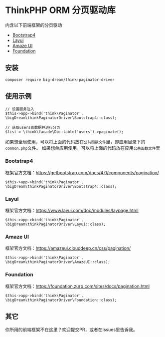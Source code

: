 # ThinkPHP ORM 分页驱动库

内含以下前端框架的分页驱动

* [Bootstrap4](#bootstrap4)
* [Layui](#layui)
* [Amaze UI](#amaze-ui)
* [Foundation](#foundation)

## 安装
```
composer require big-dream/think-paginator-driver
```

## 使用示例
```
// 设置服务注入
$this->app->bind('think\Paginator', \bigDream\thinkPaginatorDriver\Bootstrap4::class);

// 获取users表数据并进行分页
$list = \think\facade\Db::table('users')->paginate();
```

如果想全局使用，可以将上面的代码放在`公共函数文件`里，即应用目录下的`common.php`文件。
如果想单应用使用，可以将上面的代码放在应用`公共函数文件`里

### Bootstrap4
框架官方文档：https://getbootstrap.com/docs/4.0/components/pagination/
```
$this->app->bind('think\Paginator', \bigDream\thinkPaginatorDriver\Bootstrap4::class);
```

### Layui
框架官方文档：https://www.layui.com/doc/modules/laypage.html
```
$this->app->bind('think\Paginator', \bigDream\thinkPaginatorDriver\Layui::class);
```

### Amaze UI
框架官方文档：https://amazeui.clouddeep.cn/css/pagination/
```
$this->app->bind('think\Paginator', \bigDream\thinkPaginatorDriver\AmazeUI::class);
```

### Foundation
框架官方文档：https://foundation.zurb.com/sites/docs/pagination.html
```
$this->app->bind('think\Paginator', \bigDream\thinkPaginatorDriver\Foundation::class);
```

## 其它
你所用的前端框架不在这里？欢迎提交PR，或者在Issues里告诉我。
